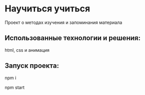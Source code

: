 # Научиться учиться 

Проект о методах изучения и запоминания материала 

## Использованные технологии и решения:

html, css и анимация

## Запуск проекта:

npm i

npm start
